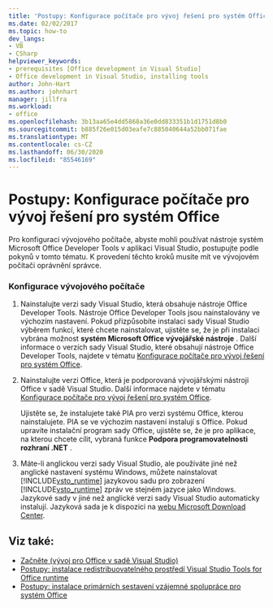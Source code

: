 ```yaml
---
title: 'Postupy: Konfigurace počítače pro vývoj řešení pro systém Office'
ms.date: 02/02/2017
ms.topic: how-to
dev_langs:
- VB
- CSharp
helpviewer_keywords:
- prerequisites [Office development in Visual Studio]
- Office development in Visual Studio, installing tools
author: John-Hart
ms.author: johnhart
manager: jillfra
ms.workload:
- office
ms.openlocfilehash: 3b13aa65e4dd5868a36e0dd833351b1d1751d8b0
ms.sourcegitcommit: b885f26e015d03eafe7c885040644a52bb071fae
ms.translationtype: MT
ms.contentlocale: cs-CZ
ms.lasthandoff: 06/30/2020
ms.locfileid: "85546169"
---
```

# <a name="how-to-configure-a-computer-to-develop-office-solutions"></a>Postupy: Konfigurace počítače pro vývoj řešení pro systém Office
  Pro konfiguraci vývojového počítače, abyste mohli používat nástroje systém Microsoft Office Developer Tools v aplikaci Visual Studio, postupujte podle pokynů v tomto tématu. K provedení těchto kroků musíte mít ve vývojovém počítači oprávnění správce.

### <a name="to-configure-the-development-computer"></a>Konfigurace vývojového počítače

1. Nainstalujte verzi sady Visual Studio, která obsahuje nástroje Office Developer Tools. Nástroje Office Developer Tools jsou nainstalovány ve výchozím nastavení. Pokud přizpůsobíte instalaci sady Visual Studio výběrem funkcí, které chcete nainstalovat, ujistěte se, že je při instalaci vybrána možnost **systém Microsoft Office vývojářské nástroje** . Další informace o verzích sady Visual Studio, které obsahují nástroje Office Developer Tools, najdete v tématu [Konfigurace počítače pro vývoj řešení pro systém Office](../vsto/configuring-a-computer-to-develop-office-solutions.md).

2. Nainstalujte verzi Office, která je podporovaná vývojářskými nástroji Office v sadě Visual Studio. Další informace najdete v tématu [Konfigurace počítače pro vývoj řešení pro systém Office](../vsto/configuring-a-computer-to-develop-office-solutions.md).

     Ujistěte se, že instalujete také PIA pro verzi systému Office, kterou nainstalujete. PIA se ve výchozím nastavení instalují s Office. Pokud upravíte instalační program sady Office, ujistěte se, že je pro aplikace, na kterou chcete cílit, vybraná funkce **Podpora programovatelnosti rozhraní .NET** .

3. Máte-li anglickou verzi sady Visual Studio, ale používáte jiné než anglické nastavení systému Windows, můžete nainstalovat [!INCLUDE[vsto_runtime](../vsto/includes/vsto-runtime-md.md)] jazykovou sadu pro zobrazení [!INCLUDE[vsto_runtime](../vsto/includes/vsto-runtime-md.md)] zpráv ve stejném jazyce jako Windows. Jazykové sady v jiné než anglické verzi sady Visual Studio automaticky instalují. Jazyková sada je k dispozici na [webu Microsoft Download Center](https://www.microsoft.com/download/details.aspx?id=54246).

## <a name="see-also"></a>Viz také:

- [Začněte &#40;vývoj pro Office v sadě Visual Studio&#41;](../vsto/getting-started-office-development-in-visual-studio.md)
- [Postupy: instalace redistribuovatelného prostředí Visual Studio Tools for Office runtime](../vsto/how-to-install-the-visual-studio-tools-for-office-runtime-redistributable.md)
- [Postupy: instalace primárních sestavení vzájemné spolupráce pro systém Office](../vsto/how-to-install-office-primary-interop-assemblies.md)
